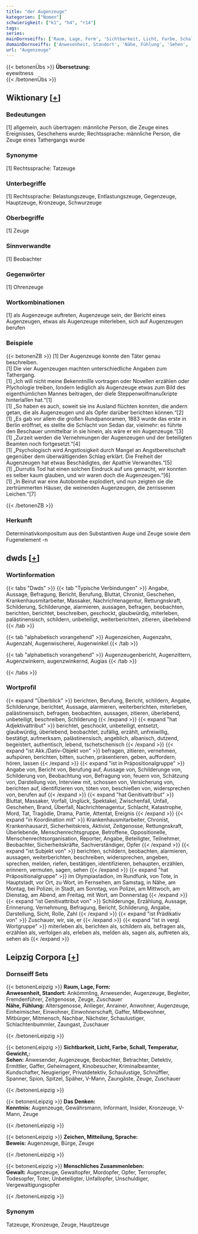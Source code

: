 ```yaml
---
title: "der Augenzeuge"
kategorien: ["Nomen"]
schwierigkeit: ["k1", "h4", "r14"]
tags:
series:
mainDornseiffs: ['Raum, Lage, Form', 'Sichtbarkeit, Licht, Farbe, Schall, Temperatur, Gewicht,', 'Das Denken', 'Zeichen, Mitteilung, Sprache', 'Menschliches Zusammenleben']
domainDornseiffs: ['Anwesenheit, Standort', 'Nähe, Fühlung', 'Sehen', 'Kenntnis', 'Beweis', 'Gewalt']
url: "Augenzeuge"
---
```


{{< betonenÜbs >}}
**Übersetzung:**  
eyewitness  
{{< /betonenÜbs >}}

## Wiktionary [[+](https://de.wiktionary.org/wiki/Augenzeuge)]

### Bedeutungen
[1] allgemein, auch übertragen: männliche Person, die Zeuge eines Ereignisses, Geschehens wurde; Rechtssprache: männliche Person, die Zeuge eines Tathergangs wurde  

### Synonyme
[1] Rechtssprache: Tatzeuge  

### Unterbegriffe
[1] Rechtssprache: Belastungszeuge, Entlastungszeuge, Gegenzeuge, Hauptzeuge, Kronzeuge, Schwurzeuge  

### Oberbegriffe
[1] Zeuge  

### Sinnverwandte
[1] Beobachter  

### Gegenwörter
[1] Ohrenzeuge  

### Wortkombinationen
[1] als Augenzeuge auftreten, Augenzeuge sein, der Bericht eines Augenzeugen, etwas als Augenzeuge miterleben, sich auf Augenzeugen berufen  

### Beispiele
{{< betonenZB >}}
[1] Der Augenzeuge konnte den Täter genau beschreiben.  
[1] Die vier Augenzeugen machten unterschiedliche Angaben zum Tathergang.  
[1] „Ich will nicht meine Bekenntniſſe vortragen oder Novellen erzählen oder Pſychologie treiben, ſondern lediglich als Augenzeuge etwas zum Bild des eigenthümlichen Mannes beitragen, der dieſe Steppenwolfmanuſkripte hinterlaſſen hat.“[1]  
[1] „So haben es auch, soweit sie ins Ausland flüchten konnten, die andern getan, die als Augenzeugen und als Opfer darüber berichten können.“[2]  
[1] „Es gab vor allem die großen Rundpanoramen, 1883 wurde das erste in Berlin eröffnet, es stellte die Schlacht von Sedan dar, vielmehr: es führte den Beschauer unmittelbar in sie hinein, als wäre er ein Augenzeuge.“[3]  
[1] „Zurzeit werden die Vernehmungen der Augenzeugen und der beteiligten Beamten noch fortgesetzt.“[4]  
[1] „Psychologisch wird Angstlosigkeit durch Mangel an Angstbereitschaft gegenüber dem überwältigenden Schlag erklärt. Die Freiheit der Augenzeugen hat etwas Beschädigtes, der Apathie Verwandtes.“[5]  
[1] „Durrutis Tod hat einen solchen Eindruck auf uns gemacht, wir konnten es selber kaum glauben, und wir waren doch die Augenzeugen.“[6]  
[1] „In Beirut war eine Autobombe explodiert, und nun zeigten sie die zertrümmerten Häuser, die weinenden Augenzeugen, die zerrissenen Leichen.“[7]  

{{< /betonenZB >}}
### Herkunft
Determinativkompositum aus den Substantiven Auge und Zeuge sowie dem Fugenelement -n  



## dwds [[+](https://www.dwds.de/wb/Augenzeuge)]

### Wortinformation
{{< tabs "Dwds" >}}
{{< tab "Typische Verbindungen" >}}
Angabe, Aussage, Befragung, Bericht, Berufung, Bluttat, Chronist, Geschehen, Krankenhausmitarbeiter, Massaker, Nachrichtenagentur, Rettungnskraft, Schilderung, Schilderunge, alarmieren, aussagen, befragen, beobachten, berichten, berichtet, beschreiben, geschockt, glaubwürdig, miterleben, palästinensisch, schildern, unbeteiligt, weiterberichten, zitieren, überlebend
{{< /tab >}}

{{< tab "alphabetisch vorangehend" >}}
Augenzeichen, Augenzahn, Augenzahl, Augenwischerei, Augenwinkel
{{< /tab >}}

{{< tab "alphabetisch vorangehend" >}}
Augenzeugenbericht, Augenzittern, Augenzwinkern, augenzwinkernd, Augias
{{< /tab >}}

{{< /tabs >}}

### Wortprofil
{{< expand "Überblick" >}} berichten, Berufung, Bericht, schildern, Angabe, Schilderunge, berichtet, Aussage, alarmieren, weiterberichten, miterleben, palästinensisch, befragen, beobachten, aussagen, zitieren, überlebend, unbeteiligt, beschreiben, Schilderung {{< /expand >}}
{{< expand "hat Adjektivattribut" >}} berichtet, geschockt, unbeteiligt, entsetzt, glaubwürdig, überlebend, beobachtet, zufällig, erzählt, unfreiwillig, bestätigt, aufmerksam, palästinensisch, angeblich, albanisch, dutzend, begeistert, authentisch, lebend, tschetschenisch {{< /expand >}}
{{< expand "ist Akk./Dativ-Objekt von" >}} befragen, zitieren, vernehmen, aufspüren, berichten, bitten, suchen, präsentieren, geben, auffordern, hören, lassen {{< /expand >}}
{{< expand "ist in Präpositionalgruppe" >}} Angabe von, Bericht von, Berufung auf, Aussage von, Schilderunge von, Schilderung von, Beobachtung von, Befragung von, feuern von, Schätzung von, Darstellung von, Interview mit, schossen von, Versicherung von, berichten auf, identifizieren von, töten von, beschießen von, widersprechen von, berufen auf {{< /expand >}}
{{< expand "hat Genitivattribut" >}} Bluttat, Massaker, Vorfall, Unglück, Spektakel, Zwischenfall, Unfall, Geschehen, Brand, Überfall, Nachrichtenagentur, Schlacht, Katastrophe, Mord, Tat, Tragödie, Drama, Partie, Attentat, Ereignis {{< /expand >}}
{{< expand "in Koordination mit" >}} Krankenhausmitarbeiter, Chronist, Krankenhausarzt, Sicherheitskreis, Aktivist, Zeitgenosse, Rettungnskraft, Überlebende, Menschenrechtsgruppe, Betroffene, Oppositionelle, Menschenrechtsorganisation, Reporter, Angabe, Beteiligter, Teilnehmer, Beobachter, Sicherheitskräfte, Sachverständiger, Opfer {{< /expand >}}
{{< expand "ist Subjekt von" >}} berichten, schildern, beobachten, alarmieren, aussagen, weiterberichten, beschreiben, widersprechen, angeben, sprechen, melden, riefen, bestätigen, identifizieren, behaupten, erzählen, erinnern, vermuten, sagen, sehen {{< /expand >}}
{{< expand "hat Präpositionalgruppe" >}} im Olympiastadion, im Rundfunk, von Tote, in Hauptstadt, vor Ort, zu Wort, im Fernsehen, am Samstag, in Nähe, am Montag, bei Polizei, in Stadt, am Sonntag, von Polizei, am Mittwoch, am Dienstag, am Abend, am Freitag, mit Wort, am Donnerstag {{< /expand >}}
{{< expand "ist Genitivattribut von" >}} Schilderunge, Erzählung, Aussage, Erinnerung, Vernehmung, Befragung, Bericht, Schilderung, Angabe, Darstellung, Sicht, Rolle, Zahl {{< /expand >}}
{{< expand "ist Prädikativ von" >}} Zuschauer, wir, sie, er {{< /expand >}}
{{< expand "ist in vergl. Wortgruppe" >}} miterleben als, berichten als, schildern als, befragen als, erzählen als, verfolgen als, erleben als, melden als, sagen als, auftreten als, sehen als {{< /expand >}}

## Leipzig Corpora [[+](https://corpora.uni-leipzig.de/en/res?word=Augenzeuge&corpusId=deu_newscrawl-public_2018)]

### Dornseiff Sets
{{< betonenLeipzig >}}
**Raum, Lage, Form:**  
**Anwesenheit, Standort:** Ankömmling, Anwesender, Augenzeuge, Begleiter, Fremdenführer, Zeitgenosse, Zeuge, Zuschauer  
**Nähe, Fühlung:** Altersgenosse, Anlieger, Anrainer, Anwohner, Augenzeuge, Einheimischer, Einwohner, Einwohnerschaft, Gaffer, Mitbewohner, Mitbürger, Mitmensch, Nachbar, Nächster, Schaulustiger, Schlachtenbummler, Zaungast, Zuschauer  

{{< /betonenLeipzig >}}


{{< betonenLeipzig >}}
**Sichtbarkeit, Licht, Farbe, Schall, Temperatur, Gewicht,:**  
**Sehen:** Anwesender, Augenzeuge, Beobachter, Betrachter, Detektiv, Ermittler, Gaffer, Geheimagent, Kinobesucher, Kriminalbeamter, Kundschafter, Neugieriger, Privatdetektiv, Schaulustige, Schnüffler, Spanner, Spion, Spitzel, Späher, V-Mann, Zaungäste, Zeuge, Zuschauer  

{{< /betonenLeipzig >}}


{{< betonenLeipzig >}}
**Das Denken:**  
**Kenntnis:** Augenzeuge, Gewährsmann, Informant, Insider, Kronzeuge, V-Mann, Zeuge  

{{< /betonenLeipzig >}}


{{< betonenLeipzig >}}
**Zeichen, Mitteilung, Sprache:**  
**Beweis:** Augenzeuge, Bürge, Zeuge  

{{< /betonenLeipzig >}}


{{< betonenLeipzig >}}
**Menschliches Zusammenleben:**  
**Gewalt:** Augenzeuge, Gewaltopfer, Mordopfer, Opfer, Terroropfer, Todesopfer, Toter, Unbeteiligter, Unfallopfer, Unschuldiger, Vergewaltigungsopfer  

{{< /betonenLeipzig >}}

### Synonym
Tatzeuge, Kronzeuge, Zeuge, Hauptzeuge

